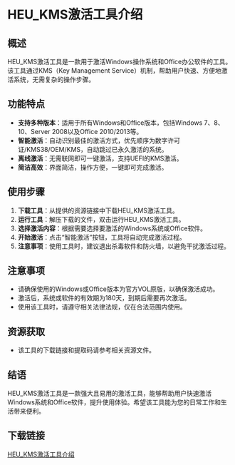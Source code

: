 # HEU_KMS激活工具介绍

## 概述
HEU_KMS激活工具是一款用于激活Windows操作系统和Office办公软件的工具。该工具通过KMS（Key Management Service）机制，帮助用户快速、方便地激活系统，无需复杂的操作步骤。

## 功能特点
- **支持多种版本**：适用于所有Windows和Office版本，包括Windows 7、8、10、Server 2008以及Office 2010/2013等。
- **智能激活**：自动识别最佳的激活方式，优先顺序为数字许可证/KMS38/OEM/KMS，自动跳过已永久激活的系统。
- **离线激活**：无需联网即可一键激活，支持UEFI的KMS激活。
- **简洁高效**：界面简洁，操作方便，一键即可完成激活。

## 使用步骤
1. **下载工具**：从提供的资源链接中下载HEU_KMS激活工具。
2. **运行工具**：解压下载的文件，双击运行HEU_KMS激活工具。
3. **选择激活内容**：根据需要选择要激活的Windows系统或Office软件。
4. **开始激活**：点击“智能激活”按钮，工具将自动完成激活过程。
5. **注意事项**：使用工具时，建议退出杀毒软件和防火墙，以避免干扰激活过程。

## 注意事项
- 请确保使用的Windows或Office版本为官方VOL原版，以确保激活成功。
- 激活后，系统或软件的有效期为180天，到期后需要再次激活。
- 使用该工具时，请遵守相关法律法规，仅在合法范围内使用。

## 资源获取
- 该工具的下载链接和提取码请参考相关资源文件。

## 结语
HEU_KMS激活工具是一款强大且易用的激活工具，能够帮助用户快速激活Windows系统和Office软件，提升使用体验。希望该工具能为您的日常工作和生活带来便利。

## 下载链接

[HEU_KMS激活工具介绍](https://pan.quark.cn/s/502fef4015f1)